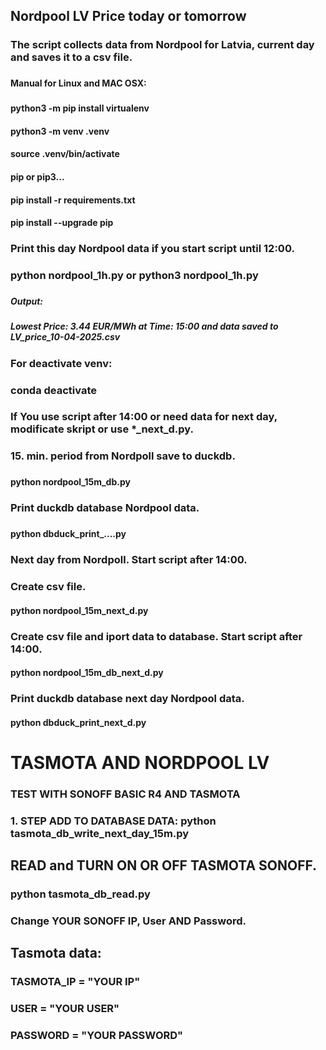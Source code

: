 ## Nordpool LV Price today or tomorrow
###
### The script collects data from Nordpool for Latvia, current day and saves it to a csv file.
###
#### Manual for Linux and MAC OSX:
###
#### python3 -m pip install virtualenv
#### python3 -m venv .venv
#### source .venv/bin/activate
#### pip or pip3...
#### pip install -r requirements.txt
#### pip install --upgrade pip
###
### Print this day Nordpool data if you start script until 12:00.
###
### python nordpool_1h.py or python3 nordpool_1h.py
###
##### Output: 
##### Lowest Price: 3.44 EUR/MWh at Time: 15:00 and data saved to LV_price_10-04-2025.csv
###
### For deactivate venv:
###
### conda deactivate
###
### If You use script after 14:00 or need data for next day, modificate skript or use *_next_d.py.
###
### 15. min. period from Nordpoll save to duckdb.
###
#### python nordpool_15m_db.py
###
### Print duckdb database Nordpool data.
###
#### python dbduck_print_....py
###
### Next day from Nordpoll. Start script after 14:00.
### Create csv file.
#### python nordpool_15m_next_d.py
### Create csv file and iport data to database. Start script after 14:00.
#### python nordpool_15m_db_next_d.py
### Print duckdb database next day Nordpool data.
#### python dbduck_print_next_d.py

# TASMOTA AND NORDPOOL LV
### TEST WITH SONOFF BASIC R4 AND TASMOTA
### 1. STEP ADD TO DATABASE DATA: python tasmota_db_write_next_day_15m.py
## 
## READ and TURN ON OR OFF TASMOTA SONOFF.
### python tasmota_db_read.py
### Change YOUR SONOFF IP, User AND Password.
## Tasmota data:
### TASMOTA_IP = "YOUR IP"
### USER = "YOUR USER"
### PASSWORD = "YOUR PASSWORD"